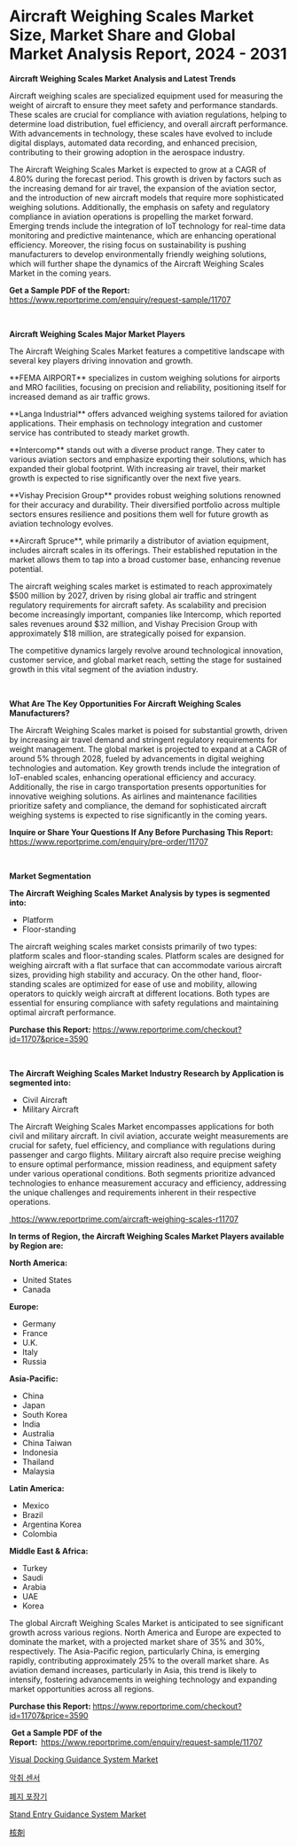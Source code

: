 <p><h1>Aircraft Weighing Scales Market Size, Market Share and Global Market Analysis Report, 2024 - 2031</h1></p><p><strong>Aircraft Weighing Scales Market Analysis and Latest Trends</strong></p>
<p><p>Aircraft weighing scales are specialized equipment used for measuring the weight of aircraft to ensure they meet safety and performance standards. These scales are crucial for compliance with aviation regulations, helping to determine load distribution, fuel efficiency, and overall aircraft performance. With advancements in technology, these scales have evolved to include digital displays, automated data recording, and enhanced precision, contributing to their growing adoption in the aerospace industry.</p><p>The Aircraft Weighing Scales Market is expected to grow at a CAGR of 4.80% during the forecast period. This growth is driven by factors such as the increasing demand for air travel, the expansion of the aviation sector, and the introduction of new aircraft models that require more sophisticated weighing solutions. Additionally, the emphasis on safety and regulatory compliance in aviation operations is propelling the market forward. Emerging trends include the integration of IoT technology for real-time data monitoring and predictive maintenance, which are enhancing operational efficiency. Moreover, the rising focus on sustainability is pushing manufacturers to develop environmentally friendly weighing solutions, which will further shape the dynamics of the Aircraft Weighing Scales Market in the coming years.</p></p>
<p><strong>Get a Sample PDF of the Report:&nbsp;</strong> <a href="https://www.reportprime.com/enquiry/request-sample/11707">https://www.reportprime.com/enquiry/request-sample/11707</a></p>
<p>&nbsp;</p>
<p><strong>Aircraft Weighing Scales Major Market Players</strong></p>
<p><p>The Aircraft Weighing Scales Market features a competitive landscape with several key players driving innovation and growth. </p><p>**FEMA AIRPORT** specializes in custom weighing solutions for airports and MRO facilities, focusing on precision and reliability, positioning itself for increased demand as air traffic grows.</p><p>**Langa Industrial** offers advanced weighing systems tailored for aviation applications. Their emphasis on technology integration and customer service has contributed to steady market growth.</p><p>**Intercomp** stands out with a diverse product range. They cater to various aviation sectors and emphasize exporting their solutions, which has expanded their global footprint. With increasing air travel, their market growth is expected to rise significantly over the next five years.</p><p>**Vishay Precision Group** provides robust weighing solutions renowned for their accuracy and durability. Their diversified portfolio across multiple sectors ensures resilience and positions them well for future growth as aviation technology evolves.</p><p>**Aircraft Spruce**, while primarily a distributor of aviation equipment, includes aircraft scales in its offerings. Their established reputation in the market allows them to tap into a broad customer base, enhancing revenue potential.</p><p>The aircraft weighing scales market is estimated to reach approximately $500 million by 2027, driven by rising global air traffic and stringent regulatory requirements for aircraft safety. As scalability and precision become increasingly important, companies like Intercomp, which reported sales revenues around $32 million, and Vishay Precision Group with approximately $18 million, are strategically poised for expansion.</p><p>The competitive dynamics largely revolve around technological innovation, customer service, and global market reach, setting the stage for sustained growth in this vital segment of the aviation industry.</p></p>
<p>&nbsp;</p>
<p><strong>What Are The Key Opportunities For Aircraft Weighing Scales Manufacturers?</strong></p>
<p><p>The Aircraft Weighing Scales market is poised for substantial growth, driven by increasing air travel demand and stringent regulatory requirements for weight management. The global market is projected to expand at a CAGR of around 5% through 2028, fueled by advancements in digital weighing technologies and automation. Key growth trends include the integration of IoT-enabled scales, enhancing operational efficiency and accuracy. Additionally, the rise in cargo transportation presents opportunities for innovative weighing solutions. As airlines and maintenance facilities prioritize safety and compliance, the demand for sophisticated aircraft weighing systems is expected to rise significantly in the coming years.</p></p>
<p><strong>Inquire or Share Your Questions If Any Before Purchasing This Report:</strong> <a href="https://www.reportprime.com/enquiry/pre-order/11707">https://www.reportprime.com/enquiry/pre-order/11707</a></p>
<p>&nbsp;</p>
<p><strong>Market Segmentation</strong></p>
<p><strong>The Aircraft Weighing Scales Market Analysis by types is segmented into:</strong></p>
<p><ul><li>Platform</li><li>Floor-standing</li></ul></p>
<p><p>The aircraft weighing scales market consists primarily of two types: platform scales and floor-standing scales. Platform scales are designed for weighing aircraft with a flat surface that can accommodate various aircraft sizes, providing high stability and accuracy. On the other hand, floor-standing scales are optimized for ease of use and mobility, allowing operators to quickly weigh aircraft at different locations. Both types are essential for ensuring compliance with safety regulations and maintaining optimal aircraft performance.</p></p>
<p><strong>Purchase this Report:&nbsp;</strong><a href="https://www.reportprime.com/checkout?id=11707&price=3590">https://www.reportprime.com/checkout?id=11707&price=3590</a></p>
<p>&nbsp;</p>
<p><strong>The Aircraft Weighing Scales Market Industry Research by Application is segmented into:</strong></p>
<p><ul><li>Civil Aircraft</li><li>Military Aircraft</li></ul></p>
<p><p>The Aircraft Weighing Scales Market encompasses applications for both civil and military aircraft. In civil aviation, accurate weight measurements are crucial for safety, fuel efficiency, and compliance with regulations during passenger and cargo flights. Military aircraft also require precise weighing to ensure optimal performance, mission readiness, and equipment safety under various operational conditions. Both segments prioritize advanced technologies to enhance measurement accuracy and efficiency, addressing the unique challenges and requirements inherent in their respective operations.</p></p>
<p><a href="https://www.reportprime.com/aircraft-weighing-scales-r11707">&nbsp;https://www.reportprime.com/aircraft-weighing-scales-r11707</a></p>
<p><strong>In terms of Region, the Aircraft Weighing Scales Market Players available by Region are:</strong></p>
<p>
    <p> <strong> North America: </strong>
        <ul>
            <li>United States</li>
            <li>Canada</li>
        </ul>
        </p> 
    <p> <strong> Europe: </strong>
        <ul>
            <li>Germany</li>
            <li>France</li>
            <li>U.K.</li>
            <li>Italy</li>
            <li>Russia</li>
        </ul>
        </p> 
    <p> <strong> Asia-Pacific: </strong>
        <ul>
            <li>China</li>
            <li>Japan</li>
            <li>South Korea</li>
            <li>India</li>
            <li>Australia</li>
            <li>China Taiwan</li>
            <li>Indonesia</li>
            <li>Thailand</li>
            <li>Malaysia</li>
        </ul>
        </p> 
    <p> <strong> Latin America: </strong>
        <ul>
            <li>Mexico</li>
            <li>Brazil</li>
            <li>Argentina Korea</li>
            <li>Colombia</li>
        </ul>
        </p> 
    <p> <strong> Middle East & Africa: </strong>
        <ul>
            <li>Turkey</li>
            <li>Saudi</li>
            <li>Arabia</li>
            <li>UAE</li>
            <li>Korea</li>
        </ul>
    </p>
    </p>
<p><p>The global Aircraft Weighing Scales Market is anticipated to see significant growth across various regions. North America and Europe are expected to dominate the market, with a projected market share of 35% and 30%, respectively. The Asia-Pacific region, particularly China, is emerging rapidly, contributing approximately 25% to the overall market share. As aviation demand increases, particularly in Asia, this trend is likely to intensify, fostering advancements in weighing technology and expanding market opportunities across all regions.</p></p>
<p><strong>Purchase this Report: </strong><a href="https://www.reportprime.com/checkout?id=11707&price=3590">https://www.reportprime.com/checkout?id=11707&price=3590</a></p>
<p>&nbsp;<strong>Get a Sample PDF of the Report:&nbsp;&nbsp;</strong><a href="https://www.reportprime.com/enquiry/request-sample/11707">https://www.reportprime.com/enquiry/request-sample/11707</a></p>
<p><strong></strong></p>
<p><p><a href="https://github.com/WillieWoodard/Market-Research-Report-List-6/blob/main/visual-docking-guidance-system-market.md">Visual Docking Guidance System Market</a></p><p><a href="https://medium.com/@rekhakhatun65/%EB%83%84%EC%83%88-%EA%B0%90%EC%A7%80%EA%B8%B0-%EC%8B%9C%EC%9E%A5-%EA%B8%80%EB%A1%9C%EB%B2%8C-%EB%B0%8F-%EC%A7%80%EC%97%AD-%EB%B6%84%EC%84%9D-%EC%A7%80%EC%97%AD-%EA%B5%AD%EA%B0%80-%EC%88%98%EC%A4%80-%EB%B6%84%EC%84%9D-%EB%B0%8F-%EA%B2%BD%EC%9F%81-%ED%99%98%EA%B2%BD%EC%97%90-%EC%B4%88%EC%A0%90-b5c30c0858bc">악취 센서</a></p><p><a href="https://medium.com/@rekhakhatun65/%ED%8F%90%EC%A7%80-%EC%95%95%EC%B6%95%EA%B8%B0-%EC%8B%9C%EC%9E%A5-%EA%B8%80%EB%A1%9C%EB%B2%8C-%EC%8B%9C%EC%9E%A5-%ED%86%B5%EC%B0%B0%EB%A0%A5-%EB%B0%8F-%EC%A7%80%EC%97%AD-%EB%B6%84%EC%84%9D-2024-2031-6fbe33a3d7e8">폐지 포장기</a></p><p><a href="https://github.com/marloy8/Market-Research-Report-List-6/blob/main/stand-entry-guidance-system-market.md">Stand Entry Guidance System Market</a></p><p><a href="https://medium.com/@melliestracke2023/%E3%82%B0%E3%83%AD%E3%83%BC%E3%83%90%E3%83%AB%E3%83%8B%E3%83%A5%E3%82%AF%E3%83%AC%E3%83%BC%E3%83%86%E3%82%A3%E3%83%B3%E3%82%B0%E3%82%A8%E3%83%BC%E3%82%B8%E3%82%A7%E3%83%B3%E3%83%88%E5%B8%82%E5%A0%B4%E5%88%86%E6%9E%90-%E4%B8%BB%E8%A6%81%E5%B8%82%E5%A0%B4%E5%8B%95%E5%90%91%E3%81%A8%E5%B0%86%E6%9D%A5%E3%81%AE%E4%BA%88%E6%B8%AC-2024%E5%B9%B4-2031%E5%B9%B4-1d237acced6e">核剤</a></p></p>